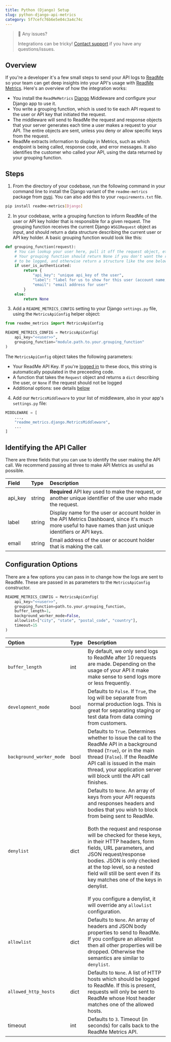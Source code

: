 ```yaml
---
title: Python (Django) Setup
slug: python-django-api-metrics
category: 5f7cefc76b6e5e04c3a4c74c
---
```


> 🚧 Any issues?
>
> Integrations can be tricky! [Contact support](https://docs.readme.com/guides/docs/contact-support) if you have any questions/issues.

## Overview

If you're a developer it's a few small steps to send your API logs to [ReadMe](http://readme.com/) so your team can get deep insights into your API's usage with [ReadMe Metrics](https://readme.com/metrics). Here's an overview of how the integration works:

* You install the `ReadMeMetrics` [Django](https://www.djangoproject.com/) Middleware and configure your Django app to use it.
* You write a grouping function, which is used to tie each API request to the user or API key that initiated the request.
* The middleware will send to ReadMe the request and response objects that your server generates each time a user makes a request to your API. The entire objects are sent, unless you deny or allow specific keys from the request.
* ReadMe extracts information to display in Metrics, such as which endpoint is being called, response code, and error messages. It also identifies the customer who called your API, using the data returned by your grouping function.

## Steps

1. From the directory of your codebase, run the following command in your command line to install the Django variant of the `readme-metrics` package from [pypi](https://pypi.org/project/readme-metrics/). You can also add this to your `requirements.txt` file.

```bash
pip install readme-metrics[Django]
```

2. In your codebase, write a grouping function to inform ReadMe of the user or API key holder that is responsible for a given request. The grouping function receives the current Django `WSGIRequest` object as input, and should return a data structure describing the current user or API key holder. A basic grouping function would look like this:

```python
def grouping_function(request):
    # You can lookup your user here, pull it off the request object, etc.
    # Your grouping function should return None if you don't want the request
    # to be logged, and otherwise return a structure like the one below.
    if user_is_authenticated:
        return {
            "api_key": "unique api_key of the user",
            "label": "label for us to show for this user (account name, user name, email, etc)",
            "email": "email address for user"
        }
    else:
        return None
```

3. Add a `README_METRICS_CONFIG` setting to your Django `settings.py` file, using the `MetricsApiConfig` helper object:

```python
from readme_metrics import MetricsApiConfig

README_METRICS_CONFIG = MetricsApiConfig(
    api_key="<<user>>",
    grouping_function="module.path.to.your.grouping_function"
)
```

The `MetricsApiConfig` object takes the following parameters:

* Your ReadMe API Key. If you're [logged in](https://dash.readme.io/to/metrics) to these docs, this string is automatically populated in the preceeding code.
* A function that takes the `Request` object and returns a `dict` describing the user, or `None` if the request should not be logged
* Additional options: see details [below](#section-configuration-options)

4. Add our `MetricsMiddleware` to your list of middleware, also in your app's `settings.py` file:

```python
MIDDLEWARE = [
    ...,
    "readme_metrics.django.MetricsMiddleware",
    ...
]
```

## Identifying the API Caller

There are three fields that you can use to identify the user making the API call. We recommend passing all three to make API Metrics as useful as possible.

| Field | Type | Description |
| :--- | :--- | :--- |
| api_key | string | **Required** API key used to make the request, or another unique identifier of the user who made the request. |
| label | string | Display name for the user or account holder in the API Metrics Dashboard, since it's much more useful to have names than just unique identifiers or API keys. |
| email | string | Email address of the user or account holder that is making the call. |

## Configuration Options

There are a few options you can pass in to change how the logs are sent to ReadMe. These are passed in as parameters to the `MetricsApiConfig` constructor.

```python
README_METRICS_CONFIG = MetricsApiConfig(
    api_key="<<user>>",
    grouping_function=path.to.your.grouping_function,
    buffer_length=1,
    background_worker_mode=False,
    allowlist=["city", "state", "postal_code", "country"],
    timeout=15
)
```

| Option | Type | Description |
| :--- | :--- | :--- |
| `buffer_length` | int | By default, we only send logs to ReadMe after 10 requests are made. Depending on the usage of your API it make make sense to send logs more or less frequently. |
| `development_mode` | bool | Defaults to `False`. If `True`, the log will be separate from normal production logs. This is great for separating staging or test data from data coming from customers. |
| `background_worker_mode` | bool | Defaults to `True`. Determines whether to issue the call to the ReadMe API in a background thread (`True`), or in the main thread (`False`). If the ReadMe API call is issued in the main thread, your application server will block until the API call finishes. |
| `denylist` | dict | Defaults to `None`. An array of keys from your API requests and responses headers and bodies that you wish to block from being sent to ReadMe.<br /><br />Both the request and response will be checked for these keys, in their HTTP headers, form fields, URL parameters, and JSON request/response bodies. JSON is only checked at the top level, so a nested field will still be sent even if its key matches one of the keys in denylist.<br /><br />If you configure a denylist, it will override any `allowlist` configuration. |
| `allowlist`	| dict | Defaults to `None`. An array of headers and JSON body properties to send to ReadMe. If you configure an allowlist then all other properties will be dropped. Otherwise the semantics are similar to `denylist`. |
| `allowed_http_hosts` | dict | Defaults to `None`. A list of HTTP hosts which should be logged to ReadMe. If this is present, requests will only be sent to ReadMe whose Host header matches one of the allowed hosts. |
| timeout | int | Defaults to `3`. Timeout (in seconds) for calls back to the ReadMe Metrics API. |
